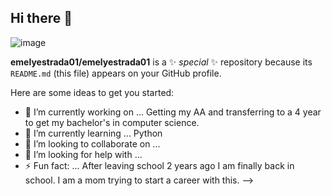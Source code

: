 ## Hi there 👋
![image](https://github.com/user-attachments/assets/1436419f-ec6e-419c-97d8-965ef5903aa1)

**emelyestrada01/emelyestrada01** is a ✨ _special_ ✨ repository because its `README.md` (this file) appears on your GitHub profile.

Here are some ideas to get you started:

- 🔭 I’m currently working on ... Getting my AA and transferring to a 4 year to get my bachelor's in computer science.
- 🌱 I’m currently learning ... Python 
- 👯 I’m looking to collaborate on ... 
- 🤔 I’m looking for help with ...
- ⚡ Fun fact: ... After leaving school 2 years ago I am finally back in school. I am a mom trying to start a career with this.
-->
